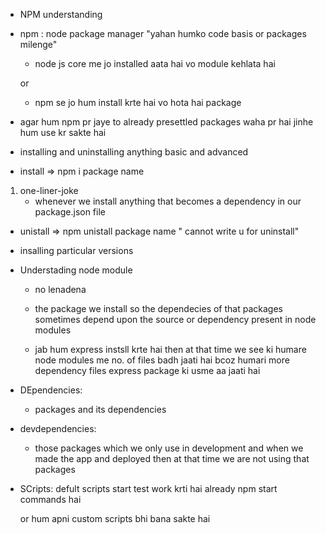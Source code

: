 - NPM understanding
* npm : node package manager
   "yahan humko code basis or packages milenge"

   * node js core me jo installed aata hai vo module kehlata hai 

   or 

   * npm se jo hum install krte hai vo hota hai package

* agar hum npm pr jaye to already presettled packages waha pr hai jinhe hum use kr sakte hai 

- installing and uninstalling anything basic and advanced
* install => npm i package name
1. one-liner-joke
   * whenever we install anything that becomes a dependency in our package.json file

* unistall => npm unistall package name
" cannot write u for uninstall"

* insalling particular versions

- Understading node module
   * no lenadena
   * the package we install so the dependecies of that packages sometimes depend upon the source or dependency present in node modules

   * jab hum express instsll krte hai then at that time we see ki humare node modules me no. of files badh jaati hai bcoz humari more dependency files express package ki usme aa jaati hai

- DEpendencies:
  * packages and its dependencies

- devdependencies:
  * those packages which we only use in development and when we made the app and deployed then at that time we are not using that packages


- SCripts:
  defult scripts start test work krti hai already npm start commands hai

  or hum apni custom scripts bhi bana sakte hai

  